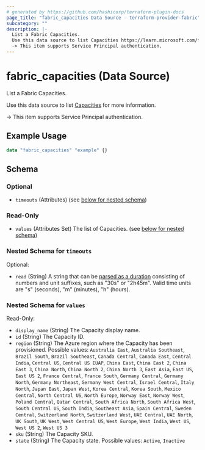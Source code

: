 ```yaml
---
# generated by https://github.com/hashicorp/terraform-plugin-docs
page_title: "fabric_capacities Data Source - terraform-provider-fabric"
subcategory: ""
description: |-
  List a Fabric Capacities.
  Use this data source to list Capacities https://learn.microsoft.com/fabric/enterprise/licenses#capacity for more information.
  -> This item supports Service Principal authentication.
---
```


# fabric_capacities (Data Source)

List a Fabric Capacities.

Use this data source to list [Capacities](https://learn.microsoft.com/fabric/enterprise/licenses#capacity) for more information.

-> This item supports Service Principal authentication.

## Example Usage

```terraform
data "fabric_capacities" "example" {}
```

<!-- schema generated by tfplugindocs -->
## Schema

### Optional

- `timeouts` (Attributes) (see [below for nested schema](#nestedatt--timeouts))

### Read-Only

- `values` (Attributes Set) The list of Capacities. (see [below for nested schema](#nestedatt--values))

<a id="nestedatt--timeouts"></a>

### Nested Schema for `timeouts`

Optional:

- `read` (String) A string that can be [parsed as a duration](https://pkg.go.dev/time#ParseDuration) consisting of numbers and unit suffixes, such as "30s" or "2h45m". Valid time units are "s" (seconds), "m" (minutes), "h" (hours).

<a id="nestedatt--values"></a>

### Nested Schema for `values`

Read-Only:

- `display_name` (String) The Capacity display name.
- `id` (String) The Capacity ID.
- `region` (String) The Azure region where the Capacity has been provisioned. Possible values: `Australia East`, `Australia Southeast`, `Brazil South`, `Brazil Southeast`, `Canada Central`, `Canada East`, `Central India`, `Central US`, `Central US EUAP`, `China East`, `China East 2`, `China East 3`, `China North`, `China North 2`, `China North 3`, `East Asia`, `East US`, `East US 2`, `France Central`, `France South`, `Germany Central`, `Germany North`, `Germany Northeast`, `Germany West Central`, `Israel Central`, `Italy North`, `Japan East`, `Japan West`, `Korea Central`, `Korea South`, `Mexico Central`, `North Central US`, `North Europe`, `Norway East`, `Norway West`, `Poland Central`, `Qatar Central`, `South Africa North`, `South Africa West`, `South Central US`, `South India`, `Southeast Asia`, `Spain Central`, `Sweden Central`, `Switzerland North`, `Switzerland West`, `UAE Central`, `UAE North`, `UK South`, `UK West`, `West Central US`, `West Europe`, `West India`, `West US`, `West US 2`, `West US 3`
- `sku` (String) The Capacity SKU.
- `state` (String) The Capacity state. Possible values: `Active`, `Inactive`
